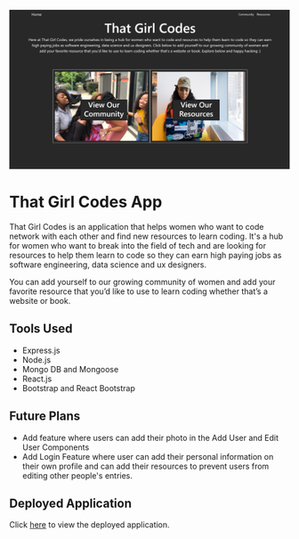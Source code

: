 ![that girl codes webpage](https://raw.githubusercontent.com/cydneypo034/thatgirlcodes/master/client/src/components/project-images/thatgirlcodes.png)

# That Girl Codes App

That Girl Codes is an application that helps women who want to code network with each other and find new resources to learn coding. It's a hub for women who want to break
into the field of tech and are looking for resources to help them learn to code so they can earn high paying jobs as software engineering, data science and ux designers. 

You can add yourself to our growing community of women and add your favorite resource that you’d like to use to learn coding whether that’s a website or book.

## Tools Used

- Express.js
- Node.js
- Mongo DB and Mongoose
- React.js
- Bootstrap and React Bootstrap

## Future Plans

- Add feature where users can add their photo in the Add User and Edit User Components
- Add Login Feature where user can add their personal information on their own profile and can add their resources to prevent users from editing other people's entries.

## Deployed Application

Click [here](https://thatgirlcodes.herokuapp.com/) to view the deployed application.
